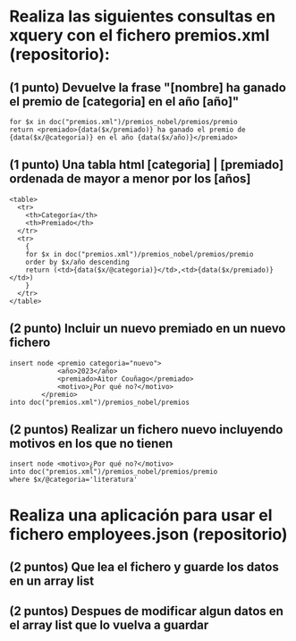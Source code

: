 # Realiza las siguientes consultas en xquery con el fichero premios.xml (repositorio):
## (1 punto) Devuelve la frase "[nombre] ha ganado el premio de [categoria] en el año [año]"
````
for $x in doc("premios.xml")/premios_nobel/premios/premio 
return <premiado>{data($x/premiado)} ha ganado el premio de {data($x/@categoria)} en el año {data($x/año)}</premiado>
````
## (1 punto) Una tabla html [categoria] | [premiado] ordenada de mayor a menor por los [años]
````
<table>
  <tr>
    <th>Categoría</th>
    <th>Premiado</th>
  </tr>
  <tr>
    {
    for $x in doc("premios.xml")/premios_nobel/premios/premio
    order by $x/año descending
    return (<td>{data($x/@categoria)}</td>,<td>{data($x/premiado)}</td>)
    }
  </tr>
</table>
````
## (2 punto) Incluir un nuevo premiado en un nuevo fichero
````
insert node <premio categoria="nuevo">
            <año>2023</año>
            <premiado>Aitor Couñago</premiado>
            <motivo>¿Por qué no?</motivo>
        </premio>
into doc("premios.xml")/premios_nobel/premios
````
## (2 puntos) Realizar un fichero nuevo incluyendo motivos en los que no tienen
````
insert node <motivo>¿Por qué no?</motivo>
into doc("premios.xml")/premios_nobel/premios/premio
where $x/@categoria='literatura'
````
# Realiza una aplicación para usar el fichero employees.json (repositorio)
## (2 puntos) Que lea el fichero y guarde los datos en un array list
## (2 puntos) Despues de modificar algun datos en el array list que lo vuelva a guardar